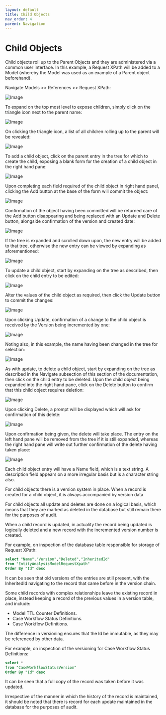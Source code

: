 ```yaml
---
layout: default
title: Child Objects
nav_order: 4
parent: Navigation
---
```


# Child Objects

Child objects roll up to the Parent Objects and they are administered via a common user interface. In this example,  a Request XPath will be added to a Model (whereby the Model was used as an example of a Parent object beforehand).

Navigate Models >> References >> Request XPath:

![Image](RequestXPathTopOfTree.png)

To expand on the top most level to expose children,  simply click on the triangle icon next to the parent name:

![Image](ExpandingTopOfTree.png)

On clicking the triangle icon,  a list of all children rolling up to the parent will be revealed:

![Image](ExpandedTree.png)

To add a child object,  click on the parent entry in the tree for which to create the child,  exposing a blank form for the creation of a child object in the right hand pane:

![Image](ClickToAddRequestXPath.png)

Upon completing each field required of the child object in right hand panel,  clicking the Add button at the base of the form will commit the object:

![Image](AddButtonForRequestXPath.png)

Confirmation of the object having been committed will be returned care of the Add button disappearing and being replaced with an Update and Delete button,  alongside confirmation of the version and created date:

![Image](ConfirmationOfAddRequestXPath.png)

If the tree is expanded and scrolled down upon,  the new entry will be added to that tree,  otherwise the new entry can be viewed by expanding as aforementioned:

![Image](AddedRequestXPathNameToTree.png)

To update a child object,  start by expanding on the tree as described,  then click on the child entry to be edited:

![Image](ClickingToExpandRequestXPathToFrame.png)

Alter the values of the child object as required, then click the Update button to commit the changes:

![Image](PendingUpdateToRequestXPath.png)

Upon clicking Update, confirmation of a change to the child object is received by the Version being incremented by one:

![Image](UpdatedBy1RequestXPath.png)

Noting also,  in this example,  the name having been changed in the tree for selection:

![Image](RequestXPathNameUpdatedInTree.png)

As with update, to delete a child object,  start by expanding on the tree as described in the Navigate subsection of this section of the documentation,  then click on the child entry to be deleted.  Upon the child object being expanded into the right hand pane,  click on the Delete button to confirm that this child object requires deletion:

![Image](RequestXPathNameUpdatedInTree.png)

Upon clicking Delete,  a prompt will be displayed which will ask for confirmation of this delete:

![Image](ConfirmationDeleteOfRequestXPath.png)

Upon confirmation being given,  the delete will take place.  The entry on the left hand pane will be removed from the tree if it is still expanded,  whereas the right hand pane will write out further confirmation of the delete having taken place:

![Image](DeletedRequestXPath.png)

Each child object entry will have a Name field, which is a text string.  A description field appears on a more irregular basis but is a character string also.

For child objects there is a version system in place.  When a record is created for a child object, it is always accompanied by version data.

For child objects all update and deletes are done on a logical basis,  which means that they are marked as deleted in the database but still remain there for the purposes of audit.

When a child record is updated,  in actuality the record being updated is logically deleted and a new record with the incremented version number is created.  

For example, on inspection of the database table responsible for storage of Request XPath:

```sql
select "Name","Version","Deleted","InheritedId"
from "EntityAnalysisModelRequestXpath"
Order By "Id" desc
```

It can be seen that old versions of the entries are still present, with the InheritedId navigating to the record that came before in the version chain.

Some child records with complex relationships leave the existing record in place, instead keeping a record of the previous values in a version table, and include:

* Model TTL Counter Definitions.
* Case Workflow Status Definitions.
* Case Workflow Definitions.

The difference in versioning ensures that the Id be immutable,  as they may be referenced by other data.

For example,  on inspection of the versioning for Case Workflow Status Definitions:

```sql
select *
from "CaseWorkflowStatusVersion"
Order By "Id" desc
```

It can be seen that a full copy of the record was taken before it was updated.

Irrespective of the manner in which the history of the record is maintained, it should be noted that there is record for each update maintained in the database for the purposes of audit.